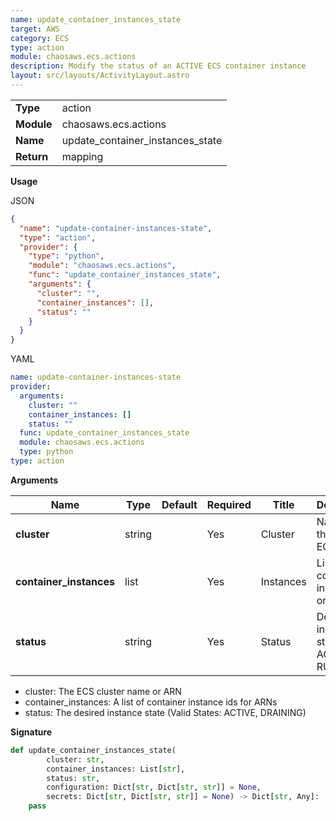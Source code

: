 ```yaml
---
name: update_container_instances_state
target: AWS
category: ECS
type: action
module: chaosaws.ecs.actions
description: Modify the status of an ACTIVE ECS container instance
layout: src/layouts/ActivityLayout.astro
---
```


|            |                                  |
| ---------- | -------------------------------- |
| **Type**   | action                           |
| **Module** | chaosaws.ecs.actions             |
| **Name**   | update_container_instances_state |
| **Return** | mapping                          |

**Usage**

JSON

```json
{
  "name": "update-container-instances-state",
  "type": "action",
  "provider": {
    "type": "python",
    "module": "chaosaws.ecs.actions",
    "func": "update_container_instances_state",
    "arguments": {
      "cluster": "",
      "container_instances": [],
      "status": ""
    }
  }
}
```

YAML

```yaml
name: update-container-instances-state
provider:
  arguments:
    cluster: ""
    container_instances: []
    status: ""
  func: update_container_instances_state
  module: chaosaws.ecs.actions
  type: python
type: action
```

**Arguments**

| Name                    | Type   | Default | Required | Title     | Description                              |
| ----------------------- | ------ | ------- | -------- | --------- | ---------------------------------------- |
| **cluster**             | string |         | Yes      | Cluster   | Name of the target ECS cluster           |
| **container_instances** | list   |         | Yes      | Instances | List of container instance ID or ARN     |
| **status**              | string |         | Yes      | Status    | Desired instances state: ACTIVE, RUNNING |

- cluster: The ECS cluster name or ARN
- container_instances: A list of container instance ids for ARNs
- status: The desired instance state (Valid States: ACTIVE, DRAINING)

**Signature**

```python
def update_container_instances_state(
        cluster: str,
        container_instances: List[str],
        status: str,
        configuration: Dict[str, Dict[str, str]] = None,
        secrets: Dict[str, Dict[str, str]] = None) -> Dict[str, Any]:
    pass

```
